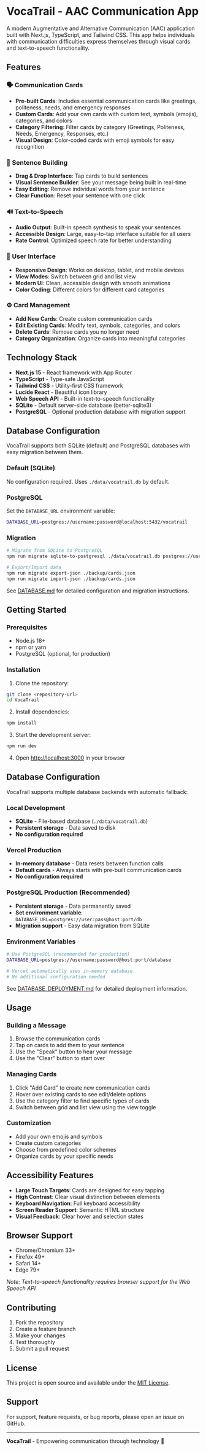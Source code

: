 # VocaTrail - AAC Communication App

A modern Augmentative and Alternative Communication (AAC) application built with Next.js, TypeScript, and Tailwind CSS. This app helps individuals with communication difficulties express themselves through visual cards and text-to-speech functionality.

## Features

### 🗣️ Communication Cards
- **Pre-built Cards**: Includes essential communication cards like greetings, politeness, needs, and emergency responses
- **Custom Cards**: Add your own cards with custom text, symbols (emojis), categories, and colors
- **Category Filtering**: Filter cards by category (Greetings, Politeness, Needs, Emergency, Responses, etc.)
- **Visual Design**: Color-coded cards with emoji symbols for easy recognition

### 📝 Sentence Building
- **Drag & Drop Interface**: Tap cards to build sentences
- **Visual Sentence Builder**: See your message being built in real-time
- **Easy Editing**: Remove individual words from your sentence
- **Clear Function**: Reset your sentence with one click

### 🔊 Text-to-Speech
- **Audio Output**: Built-in speech synthesis to speak your sentences
- **Accessible Design**: Large, easy-to-tap interface suitable for all users
- **Rate Control**: Optimized speech rate for better understanding

### 🎨 User Interface
- **Responsive Design**: Works on desktop, tablet, and mobile devices
- **View Modes**: Switch between grid and list view
- **Modern UI**: Clean, accessible design with smooth animations
- **Color Coding**: Different colors for different card categories

### ⚙️ Card Management
- **Add New Cards**: Create custom communication cards
- **Edit Existing Cards**: Modify text, symbols, categories, and colors
- **Delete Cards**: Remove cards you no longer need
- **Category Organization**: Organize cards into meaningful categories

## Technology Stack

- **Next.js 15** - React framework with App Router
- **TypeScript** - Type-safe JavaScript
- **Tailwind CSS** - Utility-first CSS framework
- **Lucide React** - Beautiful icon library
- **Web Speech API** - Built-in text-to-speech functionality
- **SQLite** - Default server-side database (better-sqlite3)
- **PostgreSQL** - Optional production database with migration support

## Database Configuration

VocaTrail supports both SQLite (default) and PostgreSQL databases with easy migration between them.

### Default (SQLite)
No configuration required. Uses `./data/vocatrail.db` by default.

### PostgreSQL
Set the `DATABASE_URL` environment variable:
```bash
DATABASE_URL=postgres://username:password@localhost:5432/vocatrail
```

### Migration
```bash
# Migrate from SQLite to PostgreSQL
npm run migrate sqlite-to-postgresql ./data/vocatrail.db postgres://user:pass@localhost:5432/vocatrail

# Export/Import data
npm run migrate export-json ./backup/cards.json
npm run migrate import-json ./backup/cards.json
```

See [DATABASE.md](./DATABASE.md) for detailed configuration and migration instructions.

## Getting Started

### Prerequisites
- Node.js 18+ 
- npm or yarn
- PostgreSQL (optional, for production)

### Installation

1. Clone the repository:
```bash
git clone <repository-url>
cd VocaTrail
```

2. Install dependencies:
```bash
npm install
```

3. Start the development server:
```bash
npm run dev
```

4. Open [http://localhost:3000](http://localhost:3000) in your browser

## Database Configuration

VocaTrail supports multiple database backends with automatic fallback:

### Local Development
- **SQLite** - File-based database (`./data/vocatrail.db`)
- **Persistent storage** - Data saved to disk
- **No configuration required**

### Vercel Production
- **In-memory database** - Data resets between function calls
- **Default cards** - Always starts with pre-built communication cards
- **No configuration required**

### PostgreSQL Production (Recommended)
- **Persistent storage** - Data permanently saved
- **Set environment variable**: `DATABASE_URL=postgres://user:pass@host:port/db`
- **Migration support** - Easy data migration from SQLite

### Environment Variables

```bash
# Use PostgreSQL (recommended for production)
DATABASE_URL=postgres://username:password@host:port/database

# Vercel automatically uses in-memory database
# No additional configuration needed
```

See [DATABASE_DEPLOYMENT.md](./DATABASE_DEPLOYMENT.md) for detailed deployment information.

## Usage

### Building a Message
1. Browse the communication cards
2. Tap on cards to add them to your sentence
3. Use the "Speak" button to hear your message
4. Use the "Clear" button to start over

### Managing Cards
1. Click "Add Card" to create new communication cards
2. Hover over existing cards to see edit/delete options
3. Use the category filter to find specific types of cards
4. Switch between grid and list view using the view toggle

### Customization
- Add your own emojis and symbols
- Create custom categories
- Choose from predefined color schemes
- Organize cards by your specific needs

## Accessibility Features

- **Large Touch Targets**: Cards are designed for easy tapping
- **High Contrast**: Clear visual distinction between elements
- **Keyboard Navigation**: Full keyboard accessibility
- **Screen Reader Support**: Semantic HTML structure
- **Visual Feedback**: Clear hover and selection states

## Browser Support

- Chrome/Chromium 33+
- Firefox 49+
- Safari 14+
- Edge 79+

*Note: Text-to-speech functionality requires browser support for the Web Speech API*

## Contributing

1. Fork the repository
2. Create a feature branch
3. Make your changes
4. Test thoroughly
5. Submit a pull request

## License

This project is open source and available under the [MIT License](LICENSE).

## Support

For support, feature requests, or bug reports, please open an issue on GitHub.

---

**VocaTrail** - Empowering communication through technology 🌟